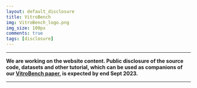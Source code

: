 ```yaml
---
layout: default_disclosure
title: VitroBench
img: VitroBench_logo.png
img_size: 100px
comments: true
tags: [disclosure]
---
```



---

**We are working on the website content. Public disclosure of the source code, datasets and other tutorial, which can be used 
as companions of our [VitroBench paper](https://asset-group.github.io/papers/VitroBench.pdf), is expected by end Sept 2023.**

---
